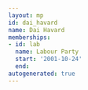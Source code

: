 ```yaml
---
layout: mp
id: dai_havard
name: Dai Havard
memberships:
- id: lab
  name: Labour Party
  start: '2001-10-24'
  end: 
autogenerated: true
---
```

